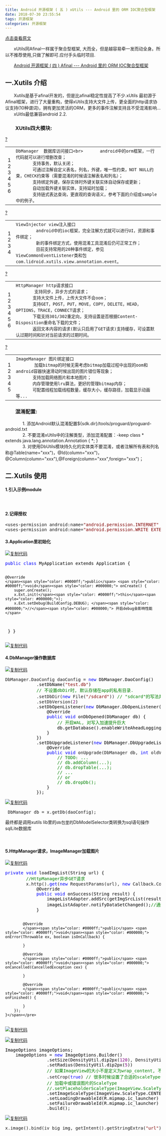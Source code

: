 ```yaml
---
title: Android 开源框架 ( 五 ) xUtils --- Android 里的 ORM IOC聚合型框架
date: 2018-07-30 23:55:54
tags: 开源框架
categories: 开源框架
---
```

[点击查看原文](https://www.cnblogs.com/bugzone/p/Xutils.html)

<div id="cnblogs_post_body" class="blogpost-body ">
    <p>　　xUtils同Afinal一样属于聚合型框架, 大而全，但是越容易牵一发而动全身。所以不推荐使用,只做了解即可.应付手头临时项目.</p>
<p>　　<a id="post_title_link_9392534" href="https://www.cnblogs.com/bugzone/p/afinal.html" target="_blank">Android 开源框架 ( 四 ) Afinal --- Android 里的 ORM IOC聚合型框架</a></p>
<h2>一.Xutils 介绍</h2>
<p>　　Xutils是基于afinal开发的，但是比afinal稳定性提高了不少.xUtils 最初源于Afinal框架，进行了大量重构，使得xUtils支持大文件上传，更全面的http请求协议支持(10种谓词)，拥有更加灵活的ORM，更多的事件注解支持且不受混淆影响...<br>　　xUitls最低兼容android 2.2.</p>
<h3>　　XUtils四大模块:&nbsp;</h3>
<div class="cnblogs_Highlighter sh-gutter">
<div><div id="highlighter_80610" class="syntaxhighlighter  csharp"><div class="toolbar"><span><a href="#" class="toolbar_item command_help help">?</a></span></div><table border="0" cellpadding="0" cellspacing="0"><tbody><tr><td class="gutter"><div class="line number1 index0 alt2">1</div><div class="line number2 index1 alt1">2</div><div class="line number3 index2 alt2">3</div><div class="line number4 index3 alt1">4</div><div class="line number5 index4 alt2">5</div><div class="line number6 index5 alt1">6</div></td><td class="code"><div class="container"><div class="line number1 index0 alt2"><code class="csharp plain">DbManager&nbsp; 数据库访问接口&lt;br&gt;　　　　android中的orm框架，一行代码就可以进行增删改查；</code></div><div class="line number2 index1 alt1"><code class="csharp plain">　　　　支持事务，默认关闭；</code></div><div class="line number3 index2 alt2"><code class="csharp plain">　　　　可通过注解自定义表名，列名，外键，唯一性约束，NOT NULL约束，CHECK约束等（需要混淆的时候请注解表名和列名）；</code></div><div class="line number4 index3 alt1"><code class="csharp plain">　　　　支持绑定外键，保存实体时外键关联实体自动保存或更新；</code></div><div class="line number5 index4 alt2"><code class="csharp plain">　　　　自动加载外键关联实体，支持延时加载；</code></div><div class="line number6 index5 alt1"><code class="csharp plain">　　　　支持链式表达查询，更直观的查询语义，参考下面的介绍或sample中的例子。　</code></div></div></td></tr></tbody></table></div></div>
</div>
<div class="cnblogs_Highlighter sh-gutter">
<div><div id="highlighter_496238" class="syntaxhighlighter  csharp"><div class="toolbar"><span><a href="#" class="toolbar_item command_help help">?</a></span></div><table border="0" cellpadding="0" cellspacing="0"><tbody><tr><td class="gutter"><div class="line number1 index0 alt2">1</div><div class="line number2 index1 alt1">2</div><div class="line number3 index2 alt2">3</div><div class="line number4 index3 alt1">4</div></td><td class="code"><div class="container"><div class="line number1 index0 alt2"><code class="csharp plain">ViewInjector view注入接口</code></div><div class="line number2 index1 alt1"><code class="csharp spaces">&nbsp;&nbsp;&nbsp;&nbsp;&nbsp;&nbsp;&nbsp;&nbsp;</code><code class="csharp plain">android中的ioc框架，完全注解方式就可以进行UI，资源和事件绑定；</code></div><div class="line number3 index2 alt2"><code class="csharp spaces">&nbsp;&nbsp;&nbsp;&nbsp;&nbsp;&nbsp;&nbsp;&nbsp;</code><code class="csharp plain">新的事件绑定方式，使用混淆工具混淆后仍可正常工作；</code></div><div class="line number4 index3 alt1"><code class="csharp spaces">&nbsp;&nbsp;&nbsp;&nbsp;&nbsp;&nbsp;&nbsp;&nbsp;</code><code class="csharp plain">目前支持常用的20种事件绑定，参见ViewCommonEventListener类和包com.lidroid.xutils.view.annotation.</code><code class="csharp keyword">event</code><code class="csharp plain">。</code></div></div></td></tr></tbody></table></div></div>
</div>
<div class="cnblogs_Highlighter sh-gutter">
<div><div id="highlighter_858832" class="syntaxhighlighter  csharp"><div class="toolbar"><span><a href="#" class="toolbar_item command_help help">?</a></span></div><table border="0" cellpadding="0" cellspacing="0"><tbody><tr><td class="gutter"><div class="line number1 index0 alt2">1</div><div class="line number2 index1 alt1">2</div><div class="line number3 index2 alt2">3</div><div class="line number4 index3 alt1">4</div><div class="line number5 index4 alt2">5</div><div class="line number6 index5 alt1">6</div></td><td class="code"><div class="container"><div class="line number1 index0 alt2"><code class="csharp plain">HttpManager http请求接口</code></div><div class="line number2 index1 alt1"><code class="csharp spaces">&nbsp;&nbsp;&nbsp;&nbsp;</code><code class="csharp plain">　　支持同步，异步方式的请求；</code></div><div class="line number3 index2 alt2"><code class="csharp plain">　　　　支持大文件上传，上传大文件不会oom；</code></div><div class="line number4 index3 alt1"><code class="csharp plain">　　　　支持GET，POST，PUT，MOVE，COPY，DELETE，HEAD，OPTIONS，TRACE，CONNECT请求；</code></div><div class="line number5 index4 alt2"><code class="csharp plain">　　　　下载支持301/302重定向，支持设置是否根据Content-Disposition重命名下载的文件；</code></div><div class="line number6 index5 alt1"><code class="csharp plain">　　　　返回文本内容的请求(默认只启用了GET请求)支持缓存，可设置默认过期时间和针对当前请求的过期时间。&nbsp;&nbsp;&nbsp; </code></div></div></td></tr></tbody></table></div></div>
</div>
<div class="cnblogs_Highlighter sh-gutter">
<div><div id="highlighter_93637" class="syntaxhighlighter  csharp"><div class="toolbar"><span><a href="#" class="toolbar_item command_help help">?</a></span></div><table border="0" cellpadding="0" cellspacing="0"><tbody><tr><td class="gutter"><div class="line number1 index0 alt2">1</div><div class="line number2 index1 alt1">2</div><div class="line number3 index2 alt2">3</div><div class="line number4 index3 alt1">4</div><div class="line number5 index4 alt2">5</div></td><td class="code"><div class="container"><div class="line number1 index0 alt2"><code class="csharp plain">ImageManager 图片绑定接口</code></div><div class="line number2 index1 alt1"><code class="csharp spaces">&nbsp;&nbsp;&nbsp;&nbsp;</code><code class="csharp plain">　　加载bitmap的时候无需考虑bitmap加载过程中出现的oom和android容器快速滑动时候出现的图片错位等现象；</code></div><div class="line number3 index2 alt2"><code class="csharp plain">　　　　支持加载网络图片和本地图片；</code></div><div class="line number4 index3 alt1"><code class="csharp plain">　　　　内存管理使用lru算法，更好的管理bitmap内存；</code></div><div class="line number5 index4 alt2"><code class="csharp plain">　　　　可配置线程加载线程数量，缓存大小，缓存路径，加载显示动画等...</code></div></div></td></tr></tbody></table></div></div>
</div>
<h3>　　混淆配置:</h3>
<p> 　　　　1. 添加Android默认混淆配置${sdk.dir}/tools/proguard/proguard-android.txt<br>	　　　　2. 不要混淆xUtils中的注解类型，添加混淆配置：-keep class * extends java.lang.annotation.Annotation { *; }<br>	　　　　3. 对使用DbUtils模块持久化的实体类不要混淆，或者注解所有表和列名称@Table(name="xxx")，@Id(column="xxx")，@Column(column="xxx"),@Foreign(column="xxx",foreign="xxx")；</p>
<h2>二.Xutils 使用</h2>
<h4>1.引入示例module</h4>
<p>　　　　<img src="https://images2018.cnblogs.com/blog/612293/201807/612293-20180730233934163-175096619.png" alt=""></p>
<h4>2.记得授权</h4>
<div class="cnblogs_code">
<pre>&lt;uses-permission android:name=<span style="color: #800000;">"</span><span style="color: #800000;">android.permission.INTERNET</span><span style="color: #800000;">"</span> /&gt;
&lt;uses-permission android:name=<span style="color: #800000;">"</span><span style="color: #800000;">android.permission.WRITE_EXTERNAL_STORAGE</span><span style="color: #800000;">"</span> /&gt;</pre>
</div>
<h4>3.Application里初始化</h4>
<div class="cnblogs_code"><div class="cnblogs_code_toolbar"><span class="cnblogs_code_copy"><a href="javascript:void(0);" onclick="copyCnblogsCode(this)" title="复制代码"><img src="//common.cnblogs.com/images/copycode.gif" alt="复制代码"></a></span></div>
<pre><span style="color: #0000ff;">public</span> <span style="color: #0000ff;">class</span><span style="color: #000000;"> MyApplication extends Application {

    @Override
    </span><span style="color: #0000ff;">public</span> <span style="color: #0000ff;">void</span><span style="color: #000000;"> onCreate() {
        super.onCreate();
        x.Ext.init(</span><span style="color: #0000ff;">this</span><span style="color: #000000;">);
        x.Ext.setDebug(BuildConfig.DEBUG); </span><span style="color: #008000;">//</span><span style="color: #008000;"> 开启debug会影响性能</span>
<span style="color: #000000;">    }
}</span></pre>
<div class="cnblogs_code_toolbar"><span class="cnblogs_code_copy"><a href="javascript:void(0);" onclick="copyCnblogsCode(this)" title="复制代码"><img src="//common.cnblogs.com/images/copycode.gif" alt="复制代码"></a></span></div></div>
<h4>4.DbManager操作数据库</h4>
<div class="cnblogs_code"><div class="cnblogs_code_toolbar"><span class="cnblogs_code_copy"><a href="javascript:void(0);" onclick="copyCnblogsCode(this)" title="复制代码"><img src="//common.cnblogs.com/images/copycode.gif" alt="复制代码"></a></span></div>
<pre>DbManager.DaoConfig daoConfig = <span style="color: #0000ff;">new</span><span style="color: #000000;"> DbManager.DaoConfig()
            .setDbName(</span><span style="color: #800000;">"</span><span style="color: #800000;">test.db</span><span style="color: #800000;">"</span><span style="color: #000000;">)
            </span><span style="color: #008000;">//</span><span style="color: #008000;"> 不设置dbDir时, 默认存储在app的私有目录.</span>
            .setDbDir(<span style="color: #0000ff;">new</span> File(<span style="color: #800000;">"</span><span style="color: #800000;">/sdcard</span><span style="color: #800000;">"</span>)) <span style="color: #008000;">//</span><span style="color: #008000;"> "sdcard"的写法并非最佳实践, 这里为了简单, 先这样写了.</span>
            .setDbVersion(<span style="color: #800080;">2</span><span style="color: #000000;">)
            .setDbOpenListener(</span><span style="color: #0000ff;">new</span><span style="color: #000000;"> DbManager.DbOpenListener() {
                @Override
                </span><span style="color: #0000ff;">public</span> <span style="color: #0000ff;">void</span><span style="color: #000000;"> onDbOpened(DbManager db) {
                    </span><span style="color: #008000;">//</span><span style="color: #008000;"> 开启WAL, 对写入加速提升巨大</span>
<span style="color: #000000;">                    db.getDatabase().enableWriteAheadLogging();
                }
            })
            .setDbUpgradeListener(</span><span style="color: #0000ff;">new</span><span style="color: #000000;"> DbManager.DbUpgradeListener() {
                @Override
                </span><span style="color: #0000ff;">public</span> <span style="color: #0000ff;">void</span> onUpgrade(DbManager db, <span style="color: #0000ff;">int</span> oldVersion, <span style="color: #0000ff;">int</span><span style="color: #000000;"> newVersion) {
                    </span><span style="color: #008000;">//</span><span style="color: #008000;"> TODO: ...
                    </span><span style="color: #008000;">//</span><span style="color: #008000;"> db.addColumn(...);
                    </span><span style="color: #008000;">//</span><span style="color: #008000;"> db.dropTable(...);
                    </span><span style="color: #008000;">//</span><span style="color: #008000;"> ...
                    </span><span style="color: #008000;">//</span><span style="color: #008000;"> or
                    </span><span style="color: #008000;">//</span><span style="color: #008000;"> db.dropDb();</span>
<span style="color: #000000;">                }
            });</span></pre>
<div class="cnblogs_code_toolbar"><span class="cnblogs_code_copy"><a href="javascript:void(0);" onclick="copyCnblogsCode(this)" title="复制代码"><img src="//common.cnblogs.com/images/copycode.gif" alt="复制代码"></a></span></div></div>
<div class="cnblogs_code">
<pre> DbManager db = x.getDb(daoConfig);        </pre>
</div>
<p>最终都是调用xutils lib里的<span style="font-family: Courier New; font-size: small;">db包里的</span>DbModelSelector类转换为sql语句操作sqlLite数据库</p>
<p>　　　　　　　　<img src="https://images2018.cnblogs.com/blog/612293/201807/612293-20180730233915251-1868064577.png" alt=""></p>
<h4>5.HttpManager请求，ImageManager加载图片</h4>
<div class="cnblogs_code"><div class="cnblogs_code_toolbar"><span class="cnblogs_code_copy"><a href="javascript:void(0);" onclick="copyCnblogsCode(this)" title="复制代码"><img src="//common.cnblogs.com/images/copycode.gif" alt="复制代码"></a></span></div>
<pre><span style="color: #0000ff;">private</span> <span style="color: #0000ff;">void</span><span style="color: #000000;"> loadImgList(String url) {
        </span><span style="color: #008000;">//</span><span style="color: #008000;">HttpManager异步GET请求</span>
        x.http().<span style="color: #0000ff;">get</span>(<span style="color: #0000ff;">new</span> RequestParams(url), <span style="color: #0000ff;">new</span> Callback.CommonCallback&lt;String&gt;<span style="color: #000000;">() {
            @Override
            </span><span style="color: #0000ff;">public</span> <span style="color: #0000ff;">void</span><span style="color: #000000;"> onSuccess(String result) {
                imageListAdapter.addSrc(getImgSrcList(result));
                imageListAdapter.notifyDataSetChanged();</span><span style="color: #008000;">//</span><span style="color: #008000;">通知listview更新数据</span>
<span style="color: #000000;">            }

            @Override
            </span><span style="color: #0000ff;">public</span> <span style="color: #0000ff;">void</span><span style="color: #000000;"> onError(Throwable ex, boolean isOnCallback) {

            }

            @Override
            </span><span style="color: #0000ff;">public</span> <span style="color: #0000ff;">void</span><span style="color: #000000;"> onCancelled(CancelledException cex) {

            }

            @Override
            </span><span style="color: #0000ff;">public</span> <span style="color: #0000ff;">void</span><span style="color: #000000;"> onFinished() {

            }
        });
    }</span></pre>
<div class="cnblogs_code_toolbar"><span class="cnblogs_code_copy"><a href="javascript:void(0);" onclick="copyCnblogsCode(this)" title="复制代码"><img src="//common.cnblogs.com/images/copycode.gif" alt="复制代码"></a></span></div></div>
<div class="cnblogs_code"><div class="cnblogs_code_toolbar"><span class="cnblogs_code_copy"><a href="javascript:void(0);" onclick="copyCnblogsCode(this)" title="复制代码"><img src="//common.cnblogs.com/images/copycode.gif" alt="复制代码"></a></span></div>
<pre><span style="color: #000000;">ImageOptions imageOptions;
    imageOptions </span>= <span style="color: #0000ff;">new</span><span style="color: #000000;"> ImageOptions.Builder()
                .setSize(DensityUtil.dip2px(</span><span style="color: #800080;">120</span>), DensityUtil.dip2px(<span style="color: #800080;">120</span><span style="color: #000000;">))
                .setRadius(DensityUtil.dip2px(</span><span style="color: #800080;">5</span><span style="color: #000000;">))
                </span><span style="color: #008000;">//</span><span style="color: #008000;"> 如果ImageView的大小不是定义为wrap_content, 不要crop.</span>
                .setCrop(<span style="color: #0000ff;">true</span>) <span style="color: #008000;">//</span><span style="color: #008000;"> 很多时候设置了合适的scaleType也不需要它.
                </span><span style="color: #008000;">//</span><span style="color: #008000;"> 加载中或错误图片的ScaleType
                </span><span style="color: #008000;">//</span><span style="color: #008000;">.setPlaceholderScaleType(ImageView.ScaleType.MATRIX)</span>
<span style="color: #000000;">                .setImageScaleType(ImageView.ScaleType.CENTER_CROP)
                .setLoadingDrawableId(R.mipmap.ic_launcher)
                .setFailureDrawableId(R.mipmap.ic_launcher)
                .build();</span></pre>
<div class="cnblogs_code_toolbar"><span class="cnblogs_code_copy"><a href="javascript:void(0);" onclick="copyCnblogsCode(this)" title="复制代码"><img src="//common.cnblogs.com/images/copycode.gif" alt="复制代码"></a></span></div></div>
<div class="cnblogs_code">
<pre>x.image().bind(iv_big_img, getIntent().getStringExtra(<span style="color: #800000;">"</span><span style="color: #800000;">url</span><span style="color: #800000;">"</span>), imageOptions);</pre>
</div>
<p>&nbsp;</p>
<p>&nbsp;</p>
<p> <br><br>	</p>
</div>

